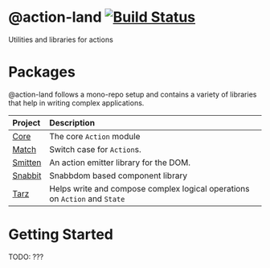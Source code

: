 # @action-land [![Build Status](https://travis-ci.com/action-land/action-land.svg?branch=master)](https://travis-ci.com/action-land/action-land)

Utilities and libraries for actions

# Packages

@action-land follows a mono-repo setup and contains a variety of libraries that help in writing complex applications.

| Project   | Description                                                                |
| :-------- | :------------------------------------------------------------------------- |
| [Core]    | The core `Action` module                                                   |
| [Match]   | Switch case for `Action`s.                                                 |
| [Smitten] | An action emitter library for the DOM.                                     |
| [Snabbit] | Snabbdom based component library                                           |
| [Tarz]    | Helps write and compose complex logical operations on `Action` and `State` |

[core]: https://github.com/action-land/core
[match]: https://github.com/action-land/match
[smitten]: https://github.com/action-land/smitten
[snabbit]: https://github.com/action-land/snabbit
[tarz]: https://github.com/action-land/tarz

# Getting Started

TODO: ???
